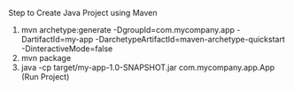 Step to Create Java Project using Maven

1. mvn archetype:generate -DgroupId=com.mycompany.app -DartifactId=my-app -DarchetypeArtifactId=maven-archetype-quickstart -DinteractiveMode=false
2. mvn package
3. java -cp target/my-app-1.0-SNAPSHOT.jar com.mycompany.app.App (Run Project)